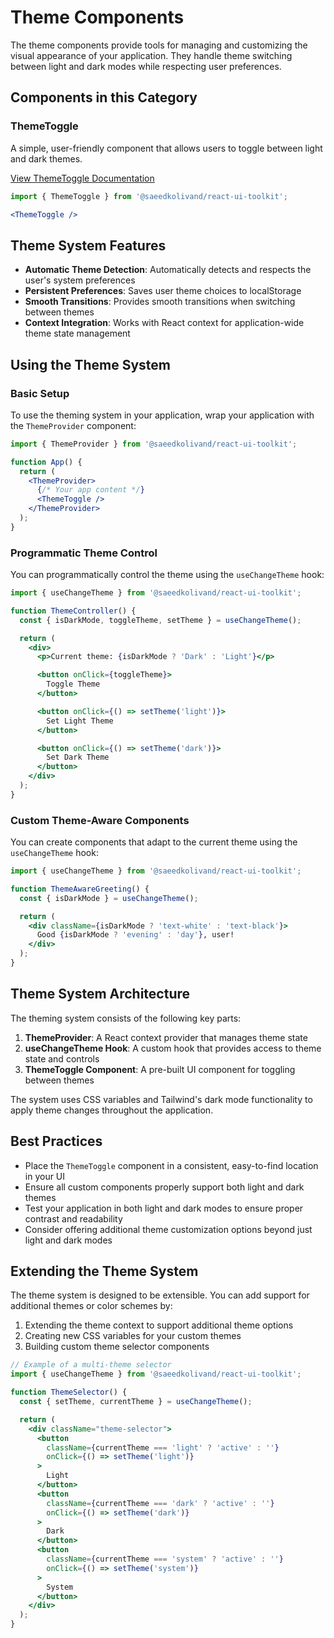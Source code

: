 # Theme Components

The theme components provide tools for managing and customizing the visual appearance of your application. They handle theme switching between light and dark modes while respecting user preferences.

## Components in this Category

### ThemeToggle

A simple, user-friendly component that allows users to toggle between light and dark themes.

[View ThemeToggle Documentation](./ThemeToggle/README.md)

```jsx
import { ThemeToggle } from '@saeedkolivand/react-ui-toolkit';

<ThemeToggle />
```

## Theme System Features

- **Automatic Theme Detection**: Automatically detects and respects the user's system preferences
- **Persistent Preferences**: Saves user theme choices to localStorage
- **Smooth Transitions**: Provides smooth transitions when switching between themes
- **Context Integration**: Works with React context for application-wide theme state management

## Using the Theme System

### Basic Setup

To use the theming system in your application, wrap your application with the `ThemeProvider` component:

```jsx
import { ThemeProvider } from '@saeedkolivand/react-ui-toolkit';

function App() {
  return (
    <ThemeProvider>
      {/* Your app content */}
      <ThemeToggle />
    </ThemeProvider>
  );
}
```

### Programmatic Theme Control

You can programmatically control the theme using the `useChangeTheme` hook:

```jsx
import { useChangeTheme } from '@saeedkolivand/react-ui-toolkit';

function ThemeController() {
  const { isDarkMode, toggleTheme, setTheme } = useChangeTheme();

  return (
    <div>
      <p>Current theme: {isDarkMode ? 'Dark' : 'Light'}</p>

      <button onClick={toggleTheme}>
        Toggle Theme
      </button>

      <button onClick={() => setTheme('light')}>
        Set Light Theme
      </button>

      <button onClick={() => setTheme('dark')}>
        Set Dark Theme
      </button>
    </div>
  );
}
```

### Custom Theme-Aware Components

You can create components that adapt to the current theme using the `useChangeTheme` hook:

```jsx
import { useChangeTheme } from '@saeedkolivand/react-ui-toolkit';

function ThemeAwareGreeting() {
  const { isDarkMode } = useChangeTheme();

  return (
    <div className={isDarkMode ? 'text-white' : 'text-black'}>
      Good {isDarkMode ? 'evening' : 'day'}, user!
    </div>
  );
}
```

## Theme System Architecture

The theming system consists of the following key parts:

1. **ThemeProvider**: A React context provider that manages theme state
2. **useChangeTheme Hook**: A custom hook that provides access to theme state and controls
3. **ThemeToggle Component**: A pre-built UI component for toggling between themes

The system uses CSS variables and Tailwind's dark mode functionality to apply theme changes throughout the application.

## Best Practices

- Place the `ThemeToggle` component in a consistent, easy-to-find location in your UI
- Ensure all custom components properly support both light and dark themes
- Test your application in both light and dark modes to ensure proper contrast and readability
- Consider offering additional theme customization options beyond just light and dark modes

## Extending the Theme System

The theme system is designed to be extensible. You can add support for additional themes or color schemes by:

1. Extending the theme context to support additional theme options
2. Creating new CSS variables for your custom themes
3. Building custom theme selector components

```jsx
// Example of a multi-theme selector
import { useChangeTheme } from '@saeedkolivand/react-ui-toolkit';

function ThemeSelector() {
  const { setTheme, currentTheme } = useChangeTheme();

  return (
    <div className="theme-selector">
      <button 
        className={currentTheme === 'light' ? 'active' : ''}
        onClick={() => setTheme('light')}
      >
        Light
      </button>
      <button 
        className={currentTheme === 'dark' ? 'active' : ''}
        onClick={() => setTheme('dark')}
      >
        Dark
      </button>
      <button 
        className={currentTheme === 'system' ? 'active' : ''}
        onClick={() => setTheme('system')}
      >
        System
      </button>
    </div>
  );
}
```
